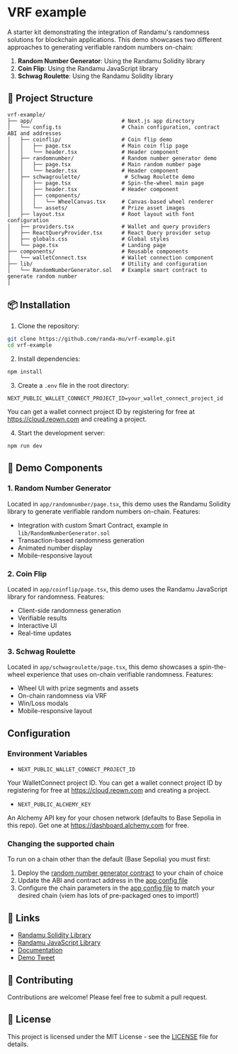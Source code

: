 # VRF example

A starter kit demonstrating the integration of Randamu's randomness solutions for blockchain applications. This demo showcases two different approaches to generating verifiable random numbers on-chain:

1. **Random Number Generator**: Using the Randamu Solidity library
2. **Coin Flip**: Using the Randamu JavaScript library
3. **Schwag Roulette**: Using the Randamu Solidity library

## 📁 Project Structure

```
vrf-example/
├── app/                            # Next.js app directory
│   └── config.ts                   # Chain configuration, contract ABI and addresses
│   ├── coinflip/                   # Coin flip demo
│   │   ├── page.tsx                # Main coin flip page
│   │   └── header.tsx              # Header component
│   ├── randomnumber/               # Random number generator demo
│   │   ├── page.tsx                # Main random number page
│   │   └── header.tsx              # Header component
│   ├── schwagroulette/              # Schwag Roulette demo
│   │   ├── page.tsx                # Spin-the-wheel main page
│   │   ├── header.tsx              # Header component
│   │   ├── components/
│   │   │   └── WheelCanvas.tsx     # Canvas-based wheel renderer
│   │   └── assets/                 # Prize asset images
│   ├── layout.tsx                  # Root layout with font configuration
│   ├── providers.tsx               # Wallet and query providers
│   ├── ReactQueryProvider.tsx      # React Query provider setup
│   ├── globals.css                 # Global styles
│   └── page.tsx                    # Landing page
├── components/                     # Reusable components
│   └── walletConnect.tsx           # Wallet connection component
├── lib/                            # Utility and configuration
│   └── RandomNumberGenerator.sol   # Example smart contract to generate random number
|

```

## 📦 Installation

1. Clone the repository:
```bash
git clone https://github.com/randa-mu/vrf-example.git
cd vrf-example
```

2. Install dependencies:
```bash
npm install
```

3. Create a `.env` file in the root directory:
```env
NEXT_PUBLIC_WALLET_CONNECT_PROJECT_ID=your_wallet_connect_project_id
```
You can get a wallet connect project ID by registering for free at https://cloud.reown.com and creating a project.

4. Start the development server:
```bash
npm run dev
```

## 🎯 Demo Components

### 1. Random Number Generator
Located in `app/randomnumber/page.tsx`, this demo uses the Randamu Solidity library to generate verifiable random numbers on-chain. Features:
- Integration with custom Smart Contract, example in `lib/RandomNumberGenerator.sol` 
- Transaction-based randomness generation
- Animated number display
- Mobile-responsive layout

### 2. Coin Flip
Located in `app/coinflip/page.tsx`, this demo uses the Randamu JavaScript library for randomness. Features:
- Client-side randomness generation
- Verifiable results
- Interactive UI
- Real-time updates

### 3. Schwag Roulette
Located in `app/schwagroulette/page.tsx`, this demo showcases a spin-the-wheel experience that uses on-chain verifiable randomness. Features:
- Wheel UI with prize segments and assets
- On-chain randomness via VRF
- Win/Loss modals
- Mobile-responsive layout

## Configuration

### Environment Variables
- `NEXT_PUBLIC_WALLET_CONNECT_PROJECT_ID`

Your WalletConnect project ID. You can get a wallet connect project ID by registering for free at https://cloud.reown.com and creating a project.

- `NEXT_PUBLIC_ALCHEMY_KEY`

An Alchemy API key for your chosen network (defaults to Base Sepolia in this repo). Get one at https://dashboard.alchemy.com for free.

### Changing the supported chain
To run on a chain other than the default (Base Sepolia) you must first:
1. Deploy the [random number generator contract](contracts/RandomNumberGenerator.sol) to your chain of choice
2. Update the ABI and contract address in the [app config file](./app/config.ts)
3. Configure the chain parameters in the [app config file](./app/config.ts) to match your desired chain (viem has lots of pre-packaged ones to import!)

## 🔗 Links

- [Randamu Solidity Library](https://github.com/randa-mu/randomness-solidity)
- [Randamu JavaScript Library](https://github.com/randa-mu/randomness-js)
- [Documentation](https://docs.randa.mu/features/verifiable-randomness/quickstart/)
- [Demo Tweet](https://x.com/RandamuInc/status/1914562688753258595)

## 🤝 Contributing

Contributions are welcome! Please feel free to submit a pull request.

## 📄 License

This project is licensed under the MIT License - see the [LICENSE](LICENSE) file for details.
